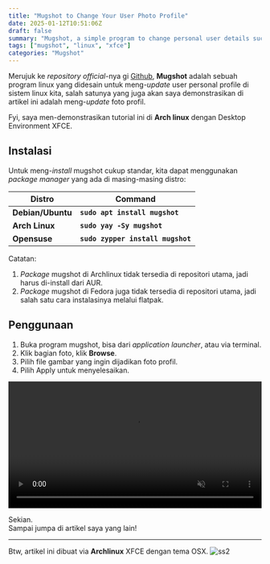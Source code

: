 ```yaml
---
title: "Mugshot to Change Your User Photo Profile"
date: 2025-01-12T10:51:06Z
draft: false
summary: "Mugshot, a simple program to change personal user details such as photo profile."
tags: ["mugshot", "linux", "xfce"]
categories: "Mugshot"
---
```


Merujuk ke _repository official_-nya gi [Github](https://github.com/bluesabre/mugshot), **Mugshot** adalah sebuah program linux yang didesain untuk meng-_update_ user personal profile di sistem linux kita, salah satunya yang juga akan saya demonstrasikan di artikel ini adalah meng-_update_ foto profil. 

Fyi, saya men-demonstrasikan tutorial ini di **Arch linux** dengan Desktop Environment XFCE.

## Instalasi

Untuk meng-_install_ mugshot cukup standar, kita dapat menggunakan _package manager_ yang ada di masing-masing distro:

|       Distro      |                  Command                      |
|       ---         |                   ---                         |
| **Debian/Ubuntu** | **`sudo apt install mugshot`**                |
| **Arch Linux**    | **`sudo yay -Sy mugshot`**                    |
| **Opensuse**      | **`sudo zypper install mugshot`**             |

Catatan:
1. _Package_ mugshot di Archlinux tidak tersedia di repositori utama, jadi harus di-install dari AUR.
2. _Package_ mugshot di Fedora juga tidak tersedia di repositori utama, jadi salah satu cara instalasinya melalui flatpak.

## Penggunaan

1. Buka program mugshot, bisa dari _application launcher_, atau via terminal.
2. Klik bagian foto, klik **Browse**.
3. Pilih file gambar yang ingin dijadikan foto profil.
4. Pilih Apply untuk menyelesaikan.

<video width="100%" controls autoplay loop muted>
  <source src="/mugshot/vid1.mp4" type="video/mp4">
</video>

Sekian.  
Sampai jumpa di artikel saya yang lain!

---

Btw, artikel ini dibuat via **Archlinux** XFCE dengan tema OSX.
![ss2](/mugshot/ss2.png)
